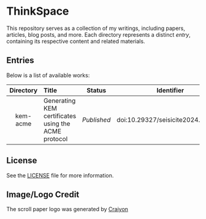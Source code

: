 # ThinkSpace

This repository serves as a collection of my writings, including papers, articles, blog posts, and more. Each directory represents a distinct _entry_, containing its respective content and related materials.

## Entries

Below is a list of available works:

| Directory | Title                                                 | Status      | Identifier |
|:---------:|:------------------------------------------------------|:-----------:|:----------:|
| kem-acme  | Generating KEM certificates using the ACME protocol   | _Published_ | doi:10.29327/seisicite2024.966085 |

## License

See the [LICENSE](LICENSE) file for more information.

## Image/Logo Credit

The scroll paper logo was generated by <a href="https://www.craiyon.com">Craiyon</a>
